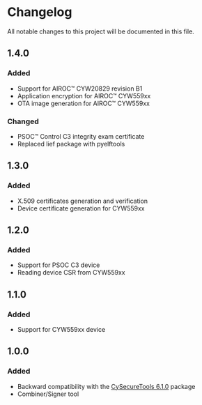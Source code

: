 # Changelog
All notable changes to this project will be documented in this file.

## 1.4.0
### Added
- Support for AIROC™ CYW20829 revision B1
- Application encryption for AIROC™ CYW559xx
- OTA image generation for AIROC™ CYW559xx

### Changed
- PSOC™ Control C3 integrity exam certificate
- Replaced lief package with pyelftools

## 1.3.0
### Added
- X.509 certificates generation and verification
- Device certificate generation for CYW559xx

## 1.2.0
### Added
- Support for PSOC C3 device
- Reading device CSR from CYW559xx

## 1.1.0
### Added
- Support for CYW559xx device

## 1.0.0
### Added
- Backward compatibility with the [CySecureTools 6.1.0](https://github.com/Infineon/cysecuretools) package
- Combiner/Signer tool
